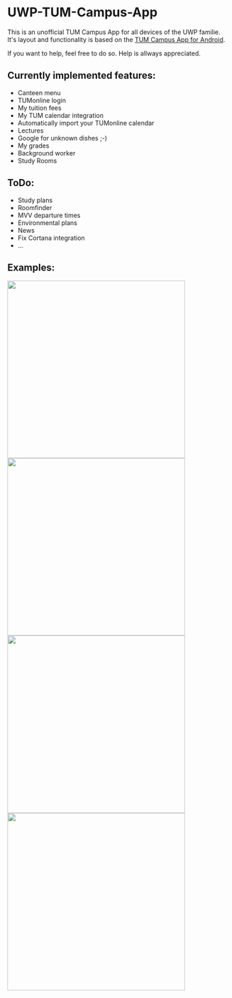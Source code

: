 # UWP-TUM-Campus-App

This is an unofficial TUM Campus App for all devices of the UWP familie.
It's layout and functionality is based on the [TUM Campus App for Android](https://github.com/TCA-Team/TumCampusApp).

If you want to help, feel free to do so. Help is allways appreciated.

## Currently implemented features:
* Canteen menu
* TUMonline login
* My tuition fees
* My TUM calendar integration
* Automatically import your TUMonline calendar
* Lectures
* Google for unknown dishes ;-)
* My grades
* Background worker
* Study Rooms

## ToDo:
* Study plans
* Roomfinder
* MVV departure times
* Environmental plans
* News
* Fix Cortana integration
* ...

## Examples:
<img src="http://i.imgur.com/gC3OOdC.png" width="400"> <img src="http://i.imgur.com/pUKyBCG.png" width="400">
<img src="http://i.imgur.com/gYI9HED.png" width="400"> <img src="http://i.imgur.com/1wkukXV.png" width="400">
